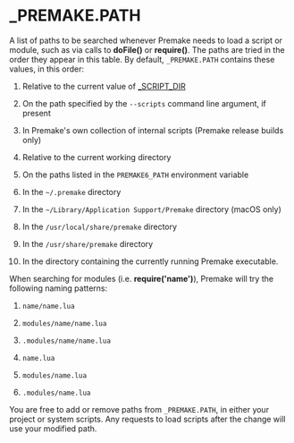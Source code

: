 # _PREMAKE.PATH

A list of paths to be searched whenever Premake needs to load a script or module, such as via calls to **doFile()** or **require()**. The paths are tried in the order they appear in this table. By default, `_PREMAKE.PATH` contains these values, in this order:

1. Relative to the current value of [_SCRIPT_DIR](api/_SCRIPT_DIR.md)

2. On the path specified by the `--scripts` command line argument, if present

3. In Premake's own collection of internal scripts (Premake release builds only)

4. Relative to the current working directory

5. On the paths listed in the `PREMAKE6_PATH` environment variable

6. In the `~/.premake` directory

7. In the `~/Library/Application Support/Premake` directory (macOS only)

8. In the `/usr/local/share/premake` directory

9. In the `/usr/share/premake` directory

10. In the directory containing the currently running Premake executable.

When searching for modules (i.e. **require('name')**), Premake will try the following naming patterns:

1. `name/name.lua`

2. `modules/name/name.lua`

3. `.modules/name/name.lua`

4. `name.lua`

5. `modules/name.lua`

6. `.modules/name.lua`

You are free to add or remove paths from `_PREMAKE.PATH`, in either your project or system scripts. Any requests to load scripts after the change will use your modified path.
